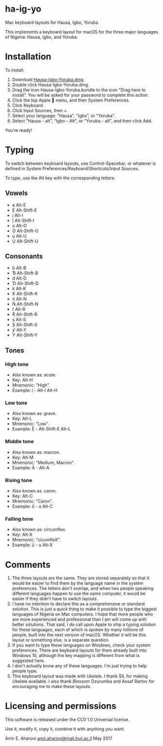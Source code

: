 # ha-ig-yo
Mac keyboard layouts for Hausa, Igbo, Yoruba

This implements a keyboard layout for macOS for the three major languages of Nigeria: Hausa, Igbo, and Yoruba.

# Installation
To install:
1. Download [Hausa-Igbo-Yoruba.dmg](https://github.com/amire80/ha-ig-yo/blob/master/Hausa-Igbo-Yoruba.dmg).
2. Double click Hausa-Igbo-Yoruba.dmg.
3. Drag the icon Hausa-Igbo-Yoruba.bundle to the icon "Drag here to install". You will be asked for your password to complete this action.
4. Click the top Apple  menu, and then System Preferences.
4. Click Keyboard.
5. Click Input Sources, then +.
6. Select your language: "Hausa", "Igbo", or "Yoruba".
7. Select "Hausa - alt", "Igbo - Alt", or "Yoruba - alt", and then click Add.

You're ready!

# Typing
To switch between keyboard layouts, use Control-Spacebar, or whatever is defined in System Preferences/Keyboard/Shortcuts/Input Sources.

To type, use the Alt key with the corresponding letters:

## Vowels

* ẹ Alt-E
* Ẹ Alt-Shift-E
* ị Alt-I
* Ị Alt-Shift-I
* ọ Alt-O
* Ọ Alt-Shift-O
* ụ Alt-U
* Ụ Alt-Shift-U

## Consonants

* ɓ Alt-B
* Ɓ Alt-Shift-B
* ɗ Alt-D
* Ɗ Alt-Shift-D
* ƙ Alt-K
* Ƙ Alt-Shift-K
* ṅ Alt-N
* Ṅ Alt-Shift-N
* r̃ Alt-R
* R̃ Alt-Shift-R
* ṣ Alt-S
* Ṣ Alt-Shift-S
* ƴ Alt-Y
* Ƴ Alt-Shift-Y

## Tones

### High tone

* Also known as: acute.
* Key: Alt-H
* Mnemonic: "High".
* Example: ị́ - Alt-I Alt-H

### Low tone

* Also known as: grave.
* Key: Alt-L
* Mnemonic: "Low".
* Example: Ẹ̀ - Alt-Shift-E Alt-L

### Middle tone

* Also known as: macron.
* Key: Alt-M
* Mnemonic: "Medium, Macron".
* Example: Ā - Alt-A

### Rising tone

* Also known as: caron.
* Key: Alt-C
* Mnemonic: "Caron".
* Example: ǒ - o Alt-C

### Falling tone

* Also known as: circumflex.
* Key: Alt-X
* Mnemonic: "cicumfleX".
* Example: û - u Alt-X

# Comments

1. The three layouts are the same. They are stored separately so that it would be easier to find them by the language name in the system preferences. The letters don't overlap, and when two people speaking different languages happen to use the same computer, it would be easier if they didn't have to switch layouts.
2. I have no intention to declare this as a comprehensive or standard solution. This is just a quick thing to make it possible to type the biggest languages of Nigeria on Mac computers. I hope that more people who are more experienced and professional than I am will come up with better solutions. That said, I do call upon Apple to ship a typing solution for these languages, each of which is spoken by many millions of people, built into the next version of macOS. Whether it will be this layout or something else, is a separate question.
3. If you want to type these languages on Windows, check your system preferences. There are keyboard layouts for them already built into Windows 10, although the key mapping is different from what is suggested here.
4. I don't actually know any of these languages. I'm just trying to help people type.
5. This keyboard layout was made with Ukelele. I thank SIL for making Ukelele available. I also thank Blossom Ozurumba and Assaf Bartov for encouraging me to make these layouts.

# Licensing and permissions

This software is released under the CC0 1.0 Universal license.

Use it, modify it, copy it, combine it with anything you want.

Amir E. Aharoni
amir.aharoni@mail.huji.ac.il
May 2017
